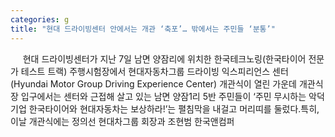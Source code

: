 ```yaml
---
categories: g
title: "현대 드라이빙센터 안에서는 개관 ‘축포’… 밖에서는 주민들 ‘분통’"
---
```

&nbsp;&nbsp;&nbsp;&nbsp; 현대 드라이빙센터가 지난 7일 남면 양잠리에 위치한 한국테크노링(한국타이어 전문가 테스트 트랙) 주행시험장에서 현대자동차그룹 드라이빙 익스피리언스 센터(Hyundai Motor Group Driving Experience Center) 개관식이 열린 가운데 개관식장 입구에서는 센터와 근접해 살고 있는 남면 양잠1리 5반 주민들이 ‘주민 무시하는 악덕기업 한국타이어와 현대자동차는 보상하라!’는 펼침막을 내걸고 머리띠를 둘렀다.특히, 이날 개관식에는 정의선 현대차그룹 회장과 조현범 한국앤컴퍼